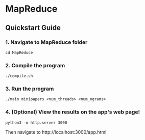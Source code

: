 # MapReduce

## Quickstart Guide

### 1. Navigate to MapReduce folder
```
cd MapReduce
```
### 2. Compile the program 
```
./compile.sh
```
### 3. Run the program 
```
./main minipapers <num_threads> <num_ngrams>
```
### 4. (Optional) View the results on the app's web page!
```
python3 -m http.server 3000
```
Then navigate to http://localhost:3000/app.html
